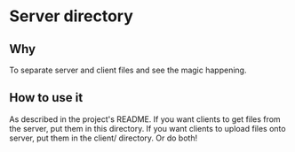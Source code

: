 # Server directory 

## Why
To separate server and client files and see the magic happening.

## How to use it
As described in the project's README. If you want clients to get files from the server, put them in this directory. If you want clients to upload files onto server, put them in the client/ directory. Or do both! 
